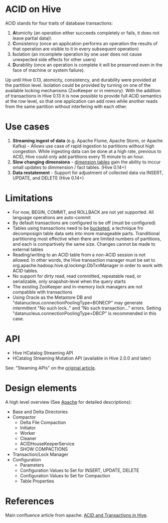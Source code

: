 # ACID on Hive

ACID stands for four traits of database transactions:

1. **A**tomicity (an operation either succeeds completely or fails, it does not leave partial data)\
2. **C**onsistency (once an application performs an operation the results of that operation are visible to it in every subsequent operation)
3. **I**solation (an incomplete operation by one user does not cause unexpected side effects for other users)
4. **D**urability (once an operation is complete it will be preserved even in the face of machine or system failure).  

Up until Hive 0.13, atomicity, consistency, and durability were provided at the partition level.  Isolation could be provided by turning on one of the available locking mechanisms (ZooKeeper or in memory).  With the addition of transactions in Hive 0.13 it is now possible to provide full ACID semantics at the row level, so that one application can add rows while another reads from the same partition without interfering with each other.

# Use cases

1. **Streaming ingest of data** (e.g. Apache Flume, Apache Storm, or Apache Kafka) - Allows use case of rapid ingestion to partitions without high congestion. While ingesting data can be done at a high rate, previous to ACID, Hive could only add partitions every 15 minute to an hour.
2. **Slow changing dimensions** - [dimension tables](https://en.wikipedia.org/wiki/Dimension_(data_warehouse)#Dimension_table) gain the ability to inccur small updates to dimmension / fact tables. (Hive 0.14+)
3. **Data restatement** - Support for adjustment of collected data via INSERT, UPDATE, and DELETE (Hive 0.14+)

# Limitations

* For now, BEGIN, COMMIT, and ROLLBACK are not yet supported.  All language operations are auto-commit
* By default transactions are configured to be off (must be configured)
* Tables using transactions need to be [bucketed](http://hadooptutorial.info/bucketing-in-hive/), a technique fro decomposigin table data sets into more manageable parts. Tranditional partitioning most effective when there are limited numbers of partitions, and each is compartively the same size. Changes cannot be made to external tables
* Reading/writing to an ACID table from a non-ACID session is not allowed. In other words, the Hive transaction manager must be set to org.apache.hadoop.hive.ql.lockmgr.DbTxnManager in order to work with ACID tables.
*  No support for dirty read, read committed, repeatable read, or serializable, only snapshot-level when the query starts
* The existing ZooKeeper and in-memory lock managers are not compatible with transactions
* Using Oracle as the Metastore DB and "datanucleus.connectionPoolingType=BONECP" may generate intermittent "No such lock.." and "No such transaction..." errors.  Setting "datanucleus.connectionPoolingType=DBCP" is recommended in this case. 

# API

* Hive HCatalog Streaming API
* HCatalog Streaming Mutation API (available in Hive 2.0.0 and later)

See: "Steaming APIs" on the [original article](https://cwiki.apache.org/confluence/display/Hive/Hive+Transactions).

# Design elements

A high level overview (See [Apache](https://cwiki.apache.org/confluence/display/Hive/Hive+Transactions) for detailed descriptions):

* Base and Delta Directories
* Compactor
  * Delta File Compaction
  * Initiator
  * Worker
  * Cleaner
  * ACIDHouseKeeperService
  * SHOW COMPACTIONS
* Transaction/Lock Manager
* Configuration
  * Parameters
  * Configuration Values to Set for INSERT, UPDATE, DELETE
  * Configuration Values to Set for Compaction
  * Table Properties

# References

Main confluence article from apache: [ACID and Transactions in Hive](https://cwiki.apache.org/confluence/display/Hive/Hive+Transactions).
